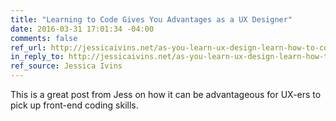 ```yaml
---
title: "Learning to Code Gives You Advantages as a UX Designer"
date: 2016-03-31 17:01:34 -04:00
comments: false
ref_url: http://jessicaivins.net/as-you-learn-ux-design-learn-how-to-code/
in_reply_to: http://jessicaivins.net/as-you-learn-ux-design-learn-how-to-code/
ref_source: Jessica Ivins
---
```


This is a great post from Jess on how it can be advantageous for UX-ers to pick up front-end coding skills.